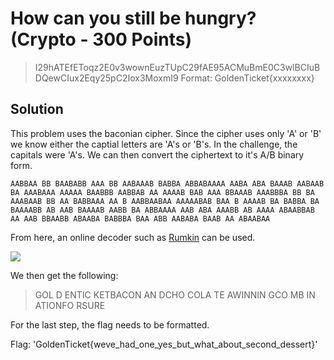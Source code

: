 # How can you still be hungry? (Crypto - 300 Points)

> I29hATEfEToqz2E0v3wownEuzTUpC29fAE95ACMuBmE0C3wlBCIuBDQewCIux2Eqy25pC2Iox3MoxmI9
> Format: GoldenTicket{xxxxxxxx}

Solution
--------

This problem uses the baconian cipher. Since the cipher uses only 'A' or 'B' we know either the captial letters are 'A's or 'B's. In the challenge, the capitals were 'A's. We can then convert the ciphertext to it's A/B binary form.

```
AABBAA BB BAABABB AAA BB AABAAAB BABBA ABBABAAAA AABA ABA BAAAB AABAAB BA AAABAAA AAAAA BAABBB AABBAB AA AAAAB BAB AAA BBAAAB AAABBBA BB BA AAABAAB BB AA BABBAAA AA B AABBAABAA AAAAABAB BAA B AAAAB BA BABBA BA BAAAABB AB AAB BAAAAB AABB BA ABBAAAA AAB ABA AAABB AB AAAA ABAABBAB AA AAB BBAABB ABAABA BABBBA BAA ABB AABABA BAAB AA ABAABAA
```

From here, an online decoder such as [Rumkin](http://rumkin.com/tools/cipher/baconian.php) can be used.

![](./baconian_decode.png)

We then get the following:
> GOL D ENTIC KETBACON AN DCHO COLA TE AWINNIN GCO MB IN ATIONFO RSURE

For the last step, the flag needs to be formatted.

Flag: 'GoldenTicket{weve_had_one_yes_but_what_about_second_dessert}'

